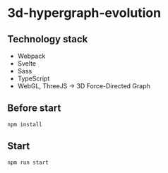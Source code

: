 # 3d-hypergraph-evolution

## Technology stack
- Webpack
- Svelte
- Sass
- TypeScript    
- WebGL, ThreeJS -> 3D Force-Directed Graph

## Before start
``npm install``

## Start
``npm run start``